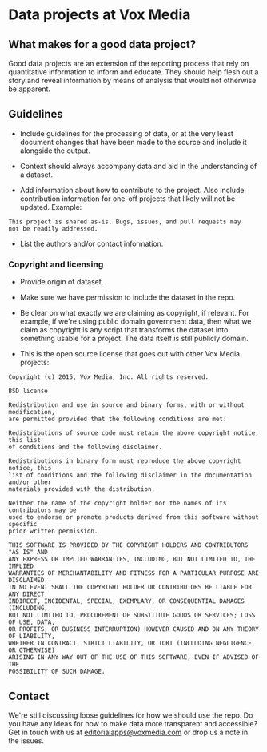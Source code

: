# Data projects at Vox Media


## What makes for a good data project? 

Good data projects are an extension of the reporting process that rely on quantitative information to inform and educate. They should help flesh out a story and reveal information by means of analysis that would not otherwise be apparent.


## Guidelines

- Include guidelines for the processing of data, or at the very least document changes that have been made to the source and include it alongside the output.

- Context should always accompany data and aid in the understanding of a dataset.

- Add information about how to contribute to the project. Also include contribution information for one-off projects that likely will not be updated. Example:

```
This project is shared as-is. Bugs, issues, and pull requests may 
not be readily addressed.
```

- List the authors and/or contact information.

### Copyright and licensing

- Provide origin of dataset.

- Make sure we have permission to include the dataset in the repo. 

- Be clear on what exactly we are claiming as copyright, if relevant. For example, if we're using public domain government data, then what we claim as copyright is any script that transforms the dataset into something usable for a project. The data itself is still publicly domain. 

- This is the open source license that goes out with other Vox Media projects:

```
Copyright (c) 2015, Vox Media, Inc. All rights reserved.

BSD license

Redistribution and use in source and binary forms, with or without modification, 
are permitted provided that the following conditions are met:

Redistributions of source code must retain the above copyright notice, this list 
of conditions and the following disclaimer.

Redistributions in binary form must reproduce the above copyright notice, this 
list of conditions and the following disclaimer in the documentation and/or other 
materials provided with the distribution.

Neither the name of the copyright holder nor the names of its contributors may be 
used to endorse or promote products derived from this software without specific 
prior written permission.

THIS SOFTWARE IS PROVIDED BY THE COPYRIGHT HOLDERS AND CONTRIBUTORS "AS IS" AND 
ANY EXPRESS OR IMPLIED WARRANTIES, INCLUDING, BUT NOT LIMITED TO, THE IMPLIED 
WARRANTIES OF MERCHANTABILITY AND FITNESS FOR A PARTICULAR PURPOSE ARE DISCLAIMED. 
IN NO EVENT SHALL THE COPYRIGHT HOLDER OR CONTRIBUTORS BE LIABLE FOR ANY DIRECT, 
INDIRECT, INCIDENTAL, SPECIAL, EXEMPLARY, OR CONSEQUENTIAL DAMAGES (INCLUDING, 
BUT NOT LIMITED TO, PROCUREMENT OF SUBSTITUTE GOODS OR SERVICES; LOSS OF USE, DATA, 
OR PROFITS; OR BUSINESS INTERRUPTION) HOWEVER CAUSED AND ON ANY THEORY OF LIABILITY, 
WHETHER IN CONTRACT, STRICT LIABILITY, OR TORT (INCLUDING NEGLIGENCE OR OTHERWISE) 
ARISING IN ANY WAY OUT OF THE USE OF THIS SOFTWARE, EVEN IF ADVISED OF THE 
POSSIBILITY OF SUCH DAMAGE.
```

## Contact

We're still discussing loose guidelines for how we should use the repo. Do you have any ideas for how to make data more transparent and accessible? Get in touch with us at editorialapps@voxmedia.com or drop us a note in the issues.